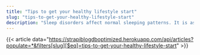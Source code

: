```yaml
---
title: "Tips to get your healthy lifestyle start"
slug: "tips-to-get-your-healthy-lifestyle-start"
description: "Sleep disorders affect normal sleeping patterns. It is astonishing to note that there are more than 80 different types of disorders that are caused due to sleep. Some of the major types of sleep disorders are:- Insomnia, Sleep Apnea, Restless leg syndrome, hypersomnia, Circadian rhythm disorders, parasomnia."
---
```


{{< article data="https://strapiblogdboptimized.herokuapp.com/api/articles?populate=*&filters[slug][$eq]=tips-to-get-your-healthy-lifestyle-start" >}}
